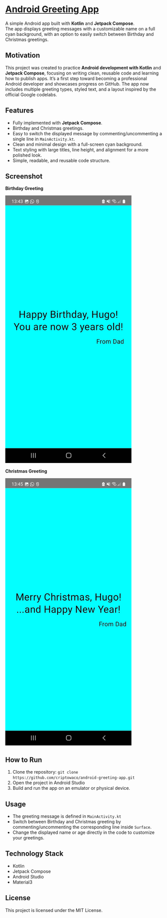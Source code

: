 # [Android Greeting App](https://github.com/criptowaco/android-greeting-app)

A simple Android app built with **Kotlin** and **Jetpack Compose**.  
The app displays greeting messages with a customizable name on a full cyan background, with an option to easily switch between Birthday and Christmas greetings.

## Motivation

This project was created to practice **Android development with Kotlin** and **Jetpack Compose**, focusing on writing clean, reusable code and learning how to publish apps. It’s a first step toward becoming a professional Android developer and showcases progress on GitHub. The app now includes multiple greeting types, styled text, and a layout inspired by the official Google codelabs.

## Features

- Fully implemented with **Jetpack Compose**.
- Birthday and Christmas greetings.
- Easy to switch the displayed message by commenting/uncommenting a single line in `MainActivity.kt`.
- Clean and minimal design with a full-screen cyan background.
- Text styling with large titles, line height, and alignment for a more polished look.
- Simple, readable, and reusable code structure.

## Screenshot

**Birthday Greeting**

<img src="screenshot.png" alt="Birthday Greeting Screenshot" width="400"/>

**Christmas Greeting**

<img src="screenshot2.png" alt="Christmas Greeting Screenshot" width="400"/>

## How to Run

1. Clone the repository: `git clone https://github.com/criptowaco/android-greeting-app.git`
2. Open the project in Android Studio
3. Build and run the app on an emulator or physical device.

## Usage

- The greeting message is defined in `MainActivity.kt`
- Switch between Birthday and Christmas greeting by commenting/uncommenting the corresponding line inside `Surface`.
- Change the displayed name or age directly in the code to customize your greetings.

## Technology Stack

- Kotlin
- Jetpack Compose
- Android Studio
- Material3

## License

This project is licensed under the MIT License.
